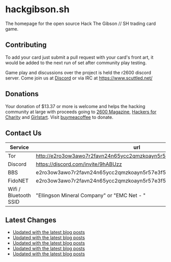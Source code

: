# hackgibson.sh
The homepage for the open source Hack The Gibson // SH trading card game.


## Contributing

To add your card just submit a pull request with your card's front art, it would be added to the next run of set after community play testing.

Game play and discussions over the project is held the r2600 discord server. Come join us at [Discord](https://discord.com/invite/9hABUzz) or via IRC at https://www.scuttled.net/


## Donations

Your donation of $13.37 or more is welcome and helps the hacking community at large with proceeds going to [2600 Magazine](https://2600.com/), [Hackers for Charity](https://hackersforcharity.org) and [Girlstart](https://girlstart.org).  Visit [buymeacoffee](https://www.buymeacoffee.com/hackgibson.sh) to donate.


## Contact Us

Service | url
-|-
Tor | http://e2ro3ow3awo7r2favn24n65ycc2qmzkoayn5r57e3f56nvjwdcgg32ad.onion
Discord | https://discord.com/invite/9hABUzz
BBS | e2ro3ow3awo7r2favn24n65ycc2qmzkoayn5r57e3f56nvjwdcgg32ad.onion:23
FidoNET | e2ro3ow3awo7r2favn24n65ycc2qmzkoayn5r57e3f56nvjwdcgg32ad.onion:24554
Wifi / Bluetooth SSID | "Ellingson Mineral Company" or "EMC Net - <fidonet address>"

## Latest Changes
<!-- BLOG-POST-LIST:START -->
- [Updated with the latest blog posts](https://github.com/DFW2600/hackgibson.sh/commit/aa16fda2510c8f7955f31211a543caf15dd7d594)
- [Updated with the latest blog posts](https://github.com/DFW2600/hackgibson.sh/commit/e82c4d1aaae2c94a2d29d39903e38ea47e5488de)
- [Updated with the latest blog posts](https://github.com/DFW2600/hackgibson.sh/commit/8aac5ea8ac51de0e291241e8ad719ed326e4c276)
- [Updated with the latest blog posts](https://github.com/DFW2600/hackgibson.sh/commit/e828e35bdb4b08fd9d4178a6516658e8f51df392)
- [Updated with the latest blog posts](https://github.com/DFW2600/hackgibson.sh/commit/17e1e775899bce25f4b4a288999348c1f136f954)
<!-- BLOG-POST-LIST:END -->
